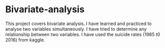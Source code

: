 # Bivariate-analysis
This project covers bivariate analysis. I have learned and practiced to analyse two variables simultaneously. I have tried to determine any relationship between two variables. I have used the suicide rates (1985 t0 2016) from kaggle. 

